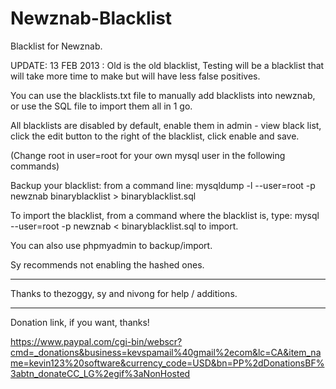 Newznab-Blacklist
=================

Blacklist for Newznab.

UPDATE: 13 FEB 2013 : Old is the old blacklist, Testing will be a blacklist that will take more time to make but will have less false positives.

You can use the blacklists.txt file to manually add blacklists into newznab, or use the SQL file to import them all in 1 go.

All blacklists are disabled by default, enable them in admin - view black list, click the edit button to the right of the blacklist, click enable and save.

(Change root in user=root for your own mysql user in the following commands)

Backup your blacklist: from a command line: mysqldump -l --user=root -p newznab binaryblacklist > binaryblacklist.sql
 
To import the blacklist, from a command where the blacklist is, type: mysql --user=root -p newznab < binaryblacklist.sql to import.

You can also use phpmyadmin to backup/import.

Sy recommends not enabling the hashed ones.

---------------------------------------------------------------------------------------------------------------------

Thanks to thezoggy, sy and nivong for help / additions.

---------------------------------------------------------------------------------------------------------------------

Donation link, if you want, thanks!

https://www.paypal.com/cgi-bin/webscr?cmd=_donations&business=kevspamail%40gmail%2ecom&lc=CA&item_name=kevin123%20software&currency_code=USD&bn=PP%2dDonationsBF%3abtn_donateCC_LG%2egif%3aNonHosted
